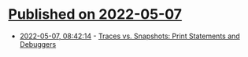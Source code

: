 # [Published on 2022-05-07](index.md)

* [2022-05-07, 08:42:14](https://news.ycombinator.com/item?id=31293046) - [Traces vs. Snapshots: Print Statements and Debuggers](https://www.scott-a-s.com/traces-vs-snapshots/)
